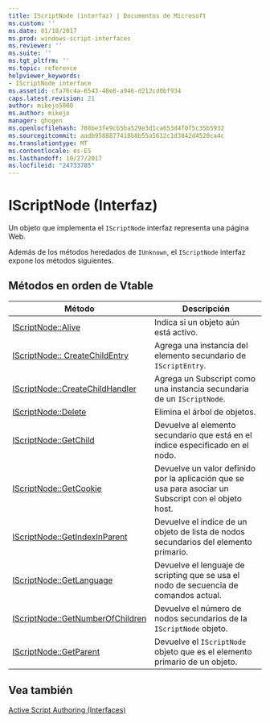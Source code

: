 ```yaml
---
title: IScriptNode (interfaz) | Documentos de Microsoft
ms.custom: ''
ms.date: 01/18/2017
ms.prod: windows-script-interfaces
ms.reviewer: ''
ms.suite: ''
ms.tgt_pltfrm: ''
ms.topic: reference
helpviewer_keywords:
- IScriptNode interface
ms.assetid: cfa76c4a-6543-48e8-a946-d212cd0bf934
caps.latest.revision: 21
author: mikejo5000
ms.author: mikejo
manager: ghogen
ms.openlocfilehash: 788be3fe9cb5ba529e3d1ca653d4f0f5c35b5932
ms.sourcegitcommit: aadb9588877418b8b55a5612c1d3842d4520ca4c
ms.translationtype: MT
ms.contentlocale: es-ES
ms.lasthandoff: 10/27/2017
ms.locfileid: "24733785"
---
```

# <a name="iscriptnode-interface"></a>IScriptNode (Interfaz)
Un objeto que implementa el `IScriptNode` interfaz representa una página Web.  
  
 Además de los métodos heredados de `IUnknown`, el `IScriptNode` interfaz expone los métodos siguientes.  
  
## <a name="methods-in-vtable-order"></a>Métodos en orden de Vtable  
  
|Método|Descripción|  
|------------|-----------------|  
|[IScriptNode::Alive](../../winscript/reference/iscriptnode-alive.md)|Indica si un objeto aún está activo.|  
|[IScriptNode:: CreateChildEntry](../../winscript/reference/iscriptnode-createchildentry.md)|Agrega una instancia del elemento secundario de `IScriptEntry`.|  
|[IScriptNode::CreateChildHandler](../../winscript/reference/iscriptnode-createchildhandler.md)|Agrega un Subscript como una instancia secundaria de un `IScriptNode`.|  
|[IScriptNode::Delete](../../winscript/reference/iscriptnode-delete.md)|Elimina el árbol de objetos.|  
|[IScriptNode::GetChild](../../winscript/reference/iscriptnode-getchild.md)|Devuelve al elemento secundario que está en el índice especificado en el nodo.|  
|[IScriptNode::GetCookie](../../winscript/reference/iscriptnode-getcookie.md)|Devuelve un valor definido por la aplicación que se usa para asociar un Subscript con el objeto host.|  
|[IScriptNode::GetIndexInParent](../../winscript/reference/iscriptnode-getindexinparent.md)|Devuelve el índice de un objeto de lista de nodos secundarios del elemento primario.|  
|[IScriptNode::GetLanguage](../../winscript/reference/iscriptnode-getlanguage.md)|Devuelve el lenguaje de scripting que se usa el nodo de secuencia de comandos actual.|  
|[IScriptNode::GetNumberOfChildren](../../winscript/reference/iscriptnode-getnumberofchildren.md)|Devuelve el número de nodos secundarios de la `IScriptNode` objeto.|  
|[IScriptNode::GetParent](../../winscript/reference/iscriptnode-getparent.md)|Devuelve el `IScriptNode` objeto que es el elemento primario de un objeto.|  
  
## <a name="see-also"></a>Vea también  
 [Active Script Authoring (Interfaces)](../../winscript/reference/active-script-authoring-interfaces.md)